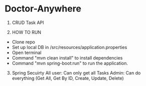 # Doctor-Anywhere
1. CRUD Task API

2. HOW TO RUN
- Clone repo
- Set up local DB in /src/resources/application.properties
- Open terminal
- Command "mvn clean install" to install dependencies
- Command "mvn spring-boot:run" to run the application.

3. Spring Secuirty
All user: Can only get all Tasks
Admin: Can do everything (Get All, Get By ID, Create, Update, Delete)
